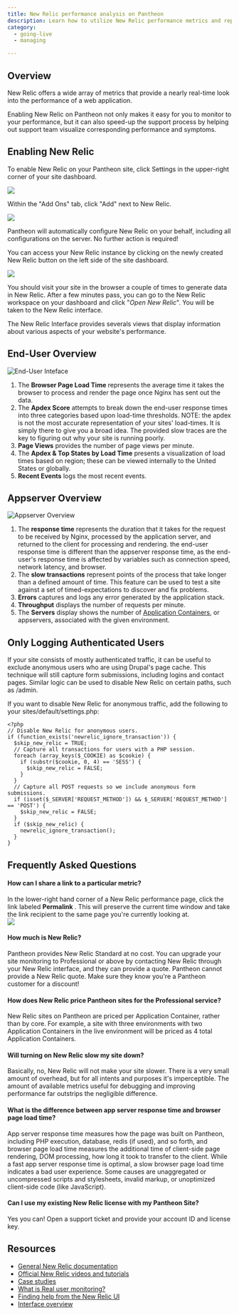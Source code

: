 ```yaml
---
title: New Relic performance analysis on Pantheon
description: Learn how to utilize New Relic performance metrics and reports.
category:
  - going-live
  - managing

---
```


## Overview
New Relic offers a wide array of metrics that provide a nearly real-time look into the performance of a web application.

Enabling New Relic on Pantheon not only makes it easy for you to monitor to your performance, but it can also speed-up the support process by helping out support team visualize corresponding performance and symptoms.

## Enabling New Relic

To enable New Relic on your Pantheon site, click Settings in the upper-right corner of your site dashboard.  


 ![](https://www.getpantheon.com/sites/default/files/docs/desk_images/218051)  


Within the "Add Ons" tab, click "Add" next to New Relic.

![](https://www.getpantheon.com/sites/default/files/docs/desk_images/218052)  
Pantheon will automatically configure New Relic on your behalf, including all configurations on the server. No further action is required!  


You can access your New Relic instance by clicking on the newly created New Relic button on the left side of the site dashboard.  


 ![](https://www.getpantheon.com/sites/default/files/docs/desk_images/280225)  


You should visit your site in the browser a couple of times to generate data in New Relic. After a few minutes pass, you can go to the New Relic workspace on your dashboard and click "_Open New Relic_". You will be taken to the New Relic interface.

The New Relic Interface provides severals views that display information about various aspects of your website's performance.

## End-User Overview

![End-User Inteface](https://www.getpantheon.com/sites/default/files/docs/desk_images/78125)

1. The **Browser Page Load Time** represents the average time it takes the browser to process and render the page once Nginx has sent out the data. 
2. The **Apdex Score** attempts to break down the end-user response times into three categories based upon load-time thresholds. NOTE: the apdex is not the most accurate representation of your sites' load-times. It is simply there to give you a broad idea. The provided slow traces are the key to figuring out why your site is running poorly.
3. **Page Views** provides the number of page views per minute.
4. The **Apdex & Top States by Load Time** presents a visualization of load times based on region; these can be viewed internally to the United States or globally.
5. **Recent Events** logs the most recent events.

## Appserver Overview

![Appserver Overview](https://www.getpantheon.com/sites/default/files/docs/desk_images/77851)

1. The **response time** represents the duration that it takes for the request to be received by Nginx, processed by the application server, and returned to the client for processing and rendering. the end-user response time is different than the appserver response time, as the end-user's response time is affected by variables such as connection speed, network latency, and browser.
2. The **slow transactions** represent points of the process that take longer than a defined amount of time. This feature can be used to test a site against a set of timed-expectations to discover and fix problems.
3. **Errors** captures and logs any error generated by the application stack.
4. **Throughput** displays the number of requests per minute.
5. The **Servers** display shows the number of [Application Containers](/docs/articles/architecture/all-about-application-containers), or appservers, associated with the given environment.

## Only Logging Authenticated Users

If your site consists of mostly authenticated traffic, it can be useful to exclude anonymous users who are using Drupal's page cache. This technique will still capture form submissions, including logins and contact pages. Similar logic can be used to disable New Relic on certain paths, such as /admin.  


If you want to disable New Relic for anonymous traffic, add the following to your sites/default/settings.php:

    <?php
    // Disable New Relic for anonymous users.
    if (function_exists('newrelic_ignore_transaction')) {
      $skip_new_relic = TRUE;
      // Capture all transactions for users with a PHP session.
      foreach (array_keys($_COOKIE) as $cookie) {
        if (substr($cookie, 0, 4) == 'SESS') {
          $skip_new_relic = FALSE;
        }
      }
      // Capture all POST requests so we include anonymous form submissions.
      if (isset($_SERVER['REQUEST_METHOD']) && $_SERVER['REQUEST_METHOD'] == 'POST') {
        $skip_new_relic = FALSE;
      }
      if ($skip_new_relic) {
        newrelic_ignore_transaction();
      }
    }

## Frequently Asked Questions

#### How can I share a link to a particular metric?

In the lower-right hand corner of a New Relic performance page, click the link labeled **Permalink** . This will preserve the current time window and take the link recipient to the same page you're currently looking at.  
 ![](https://www.getpantheon.com/sites/default/files/docs/desk_images/218071)

#### How much is New Relic?

Pantheon provides New Relic Standard at no cost. You can upgrade your site monitoring to Professional or above by contacting New Relic through your New Relic interface, and they can provide a quote. Pantheon cannot provide a New Relic quote. Make sure they know you're a Pantheon customer for a discount!

#### How does New Relic price Pantheon sites for the Professional service?

New Relic sites on Pantheon are priced per Application Container, rather than by core. For example, a site with three environments with two Application Containers in the live environment will be priced as 4 total Application Containers.

#### Will turning on New Relic slow my site down?

Basically, no, New Relic will not make your site slower. There is a very small amount of overhead, but for all intents and purposes it's imperceptible. The amount of available metrics useful for debugging and improving performance far outstrips the negligible difference.

#### What is the difference between app server response time and browser page load time?

App server response time measures how the page was built on Pantheon, including PHP execution, database, redis (if used), and so forth, and browser page load time measures the additional time of client-side page rendering, DOM processing, how long it took to transfer to the client. While a fast app server response time is optimal, a slow browser page load time indicates a bad user experience. Some causes are unaggregated or uncompressed scripts and stylesheets, invalid markup, or unoptimized client-side code (like JavaScript).

#### Can I use my existing New Relic license with my Pantheon Site?

Yes you can! Open a support ticket and provide your account ID and license key.

## Resources

- [General New Relic documentation](https://newrelic.com/docs/)
- [Official New Relic videos and tutorials](http://newrelic.com/resources/videos)
- [Case studies](http://newrelic.com/resources/case-studies)
- [What is Real user monitoring?](https://newrelic.com/docs/features/real-user-monitoring)
- [Finding help from the New Relic UI](https://newrelic.com/docs/site/finding-help)
- [Interface overview](https://newrelic.com/docs/site/the-new-relic-ui)
